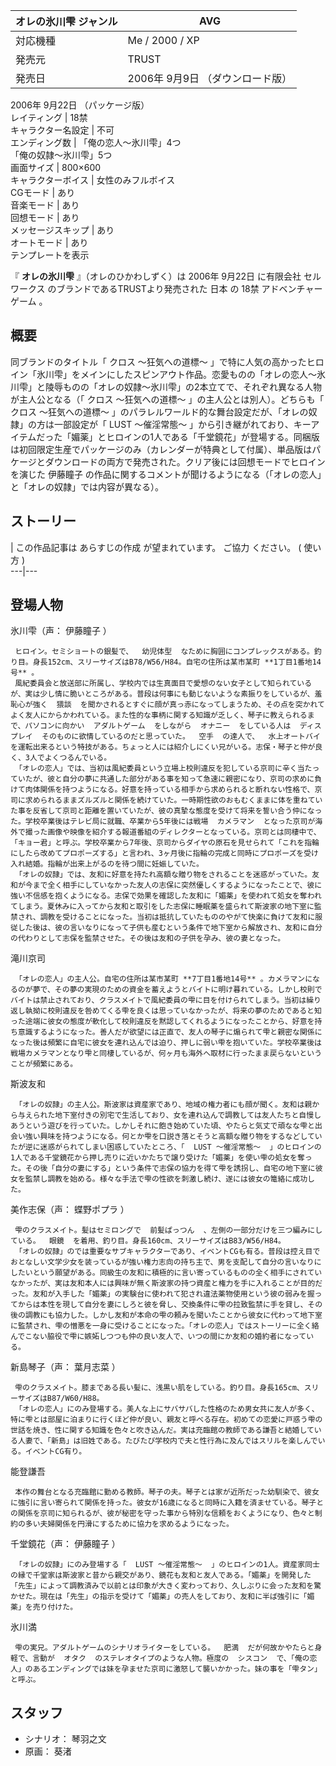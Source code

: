オレの氷川雫  ジャンル  |  AVG   
---|---  
対応機種  |  Me  /  2000  /  XP   
発売元  |  TRUST   
発売日  |  2006年  9月9日  （ダウンロード版）   
2006年  9月22日  （パッケージ版）  
レイティング  |  18禁   
キャラクター名設定  |  不可   
エンディング数  |  「俺の恋人〜氷川雫」4つ   
「俺の奴隷〜氷川雫」5つ  
画面サイズ  |  800×600   
キャラクターボイス  |  女性のみフルボイス   
CGモード  |  あり   
音楽モード  |  あり   
回想モード  |  あり   
メッセージスキップ  |  あり   
オートモード  |  あり   
テンプレートを表示  
  
『 **オレの氷川雫** 』（オレのひかわしずく）は  2006年  9月22日  に有限会社  セルワークス  のブランドであるTRUSTより発売された
日本  の  18禁  アドベンチャーゲーム  。

##  概要  

同ブランドのタイトル「  クロス 〜狂気への道標〜
」で特に人気の高かったヒロイン「氷川雫」をメインにしたスピンアウト作品。恋愛ものの「オレの恋人〜氷川雫」と陵辱ものの「オレの奴隷〜氷川雫」の2本立てで、それぞれ異なる人物が主人公となる（「
クロス 〜狂気への道標〜  」の主人公とは別人）。どちらも「  クロス 〜狂気への道標〜
」のパラレルワールド的な舞台設定だが、「オレの奴隷」の方は一部設定が「  LUST 〜催淫常態〜
」から引き継がれており、キーアイテムだった「媚薬」とヒロインの1人である「千堂鏡花」が登場する。同梱版は初回限定生産でパッケージのみ（カレンダーが特典として付属）、単品版はパケージとダウンロードの両方で発売された。クリア後には回想モードでヒロインを演じた
伊藤瞳子  の作品に関するコメントが聞けるようになる（「オレの恋人」と「オレの奴隷」では内容が異なる）。

##  ストーリー  

|  この作品記事は  あらすじの作成  が望まれています。  ご協力  ください。  (  使い方  )  
---|---  
  
##  登場人物  

氷川雫（声：  伊藤瞳子  ）

     ヒロイン。セミショートの銀髪で、  幼児体型  なために胸囲にコンプレックスがある。釣り目。身長152cm、スリーサイズはB78/W56/H84。自宅の住所は某市某町 **1丁目1番地14号** 。 
     風紀委員会と放送部に所属し、学校内では生真面目で愛想のない女子として知られているが、実は少し情に脆いところがある。普段は何事にも動じないような素振りをしているが、羞恥心が強く  猥談  を聞かされるとすぐに顔が真っ赤になってしまうため、その点を突かれてよく友人にからかわれている。また性的な事柄に関する知識が乏しく、琴子に教えられるまで、パソコンに向かい  アダルトゲーム  をしながら  オナニー  をしている人は  ディスプレイ  そのものに欲情しているのだと思っていた。  空手  の達人で、  水上オートバイ  を運転出来るという特技がある。ちょっと人には紹介しにくい兄がいる。志保・琴子と仲が良く、3人でよくつるんでいる。 
     「オレの恋人」では、当初は風紀委員という立場上校則違反を犯している京司に辛く当たっていたが、彼と自分の夢に共通した部分がある事を知って急速に親密になり、京司の求めに負けて肉体関係を持つようになる。好意を持っている相手から求められると断れない性格で、京司に求められるままズルズルと関係を続けていた。一時期性欲のおもむくままに体を重ねていた事を反省して京司と距離を置いていたが、彼の真摯な態度を受けて将来を誓い合う仲になった。学校卒業後はテレビ局に就職、卒業から5年後には戦場  カメラマン  となった京司が海外で撮った画像や映像を紹介する報道番組のディレクターとなっている。京司とは同棲中で、「キョー君」と呼ぶ。学校卒業から7年後、京司からダイヤの原石を見せられて「これを指輪にしたら改めてプロポーズする」と言われ、3ヶ月後に指輪の完成と同時にプロポーズを受け入れ結婚。指輪が出来上がるのを待つ間に妊娠していた。 
     「オレの奴隷」では、友和に好意を持たれ高額な贈り物をされることを迷惑がっていた。友和が今まで全く相手にしていなかった友人の志保に突然優しくするようになったことで、彼に強い不信感を抱くようになる。志保で効果を確認した友和に「媚薬」を使われて処女を奪われてしまう。夏休みに入ってから友和と取引をした志保に睡眠薬を盛られて斯波家の地下室に監禁され、調教を受けることになった。当初は抵抗していたもののやがて快楽に負けて友和に服従した後は、彼の言いなりになって子供も産むという条件で地下室から解放され、友和に自分の代わりとして志保を監禁させた。その後は友和の子供を孕み、彼の妻となった。 

滝川京司

     「オレの恋人」の主人公。自宅の住所は某市某町 **7丁目1番地14号** 。カメラマンになるのが夢で、その夢の実現のための資金を蓄えようとバイトに明け暮れている。しかし校則でバイトは禁止されており、クラスメイトで風紀委員の雫に目を付けられてしまう。当初は繰り返し執拗に校則違反を咎めてくる雫を良くは思っていなかったが、将来の夢のためであると知った途端に彼女の態度が軟化して校則違反を黙認してくれるようになったことから、好意を持ち意識するようになった。善人だが欲望には正直で、友人の琴子に煽られて雫と親密な関係になった後は頻繁に自宅に彼女を連れ込んでは迫り、押しに弱い雫を抱いていた。学校卒業後は戦場カメラマンとなり雫と同棲しているが、何ヶ月も海外へ取材に行ったまま戻らないということが頻繁にある。 

斯波友和

     「オレの奴隷」の主人公。斯波家は資産家であり、地域の権力者にも顔が聞く。友和は親から与えられた地下室付きの別宅で生活しており、女を連れ込んで調教しては友人たちと自慢しあうという遊びを行っていた。しかしそれに飽き始めていた頃、やたらと気丈で頑なな雫と出会い強い興味を持つようになる。何とか雫を口説き落とそうと高額な贈り物をするなどしていたが逆に迷惑がられてしまい困惑していたところ、「  LUST 〜催淫常態〜  」のヒロインの1人である千堂鏡花から押し売りに近いかたちで譲り受けた「媚薬」を使い雫の処女を奪った。その後「自分の妻にする」という条件で志保の協力を得て雫を誘拐し、自宅の地下室に彼女を監禁し調教を始める。様々な手法で雫の性欲を刺激し続け、遂には彼女の篭絡に成功した。 

美作志保（声：  蝶野ポプラ  ）

     雫のクラスメイト。髪はセミロングで  前髪ぱっつん  、左側の一部分だけを三つ編みにしている。  眼鏡  を着用、釣り目。身長160cm、スリーサイズはB83/W56/H84。 
     「オレの奴隷」のでは重要なサブキャラクターであり、イベントCGも有る。普段は控え目でおとなしい文学少女を装っているが強い権力志向の持ち主で、男を支配して自分の言いなりにしたいという願望がある。同級生の友和に積極的に言い寄っているものの全く相手にされていなかったが、実は友和本人には興味が無く斯波家の持つ資産と権力を手に入れることが目的だった。友和が入手した「媚薬」の実験台に使われて犯され違法薬物使用という彼の弱みを握ってからは本性を現して自分を妻にしろと彼を脅し、交換条件に雫の拉致監禁に手を貸し、その後の調教にも協力した。しかし友和が本命の雫の頼みを聞いたことから彼女に代わって地下室に監禁され、雫の憎悪を一身に受けることになった。「オレの恋人」ではストーリーに全く絡んでこない脇役で雫に嫉妬しつつも仲の良い友人で、いつの間にか友和の婚約者になっている。 

新島琴子（声：  葉月志菜  ）

     雫のクラスメイト。膝まである長い髪に、浅黒い肌をしている。釣り目。身長165cm、スリーサイズはB87/W60/H88。 
     「オレの恋人」にのみ登場する。美人な上にサバサバした性格のため男女共に友人が多く、特に雫とは部屋に泊まりに行くほど仲が良い、親友と呼べる存在。初めての恋愛に戸惑う雫の世話を焼き、性に関する知識を色々と吹き込んだ。実は充臨館の教師である謙吾と結婚している人妻で、「新島」は旧姓である。たびたび学校内で夫と性行為に及んではスリルを楽しんでいる。イベントCG有り。 

能登謙吾

     本作の舞台となる充臨館に勤める教師。琴子の夫。琴子とは家が近所だった幼馴染で、彼女に強引に言い寄られて関係を持った。彼女が16歳になると同時に入籍を済ませている。琴子との関係を京司に知られるが、彼が秘密を守った事から特別な信頼をおくようになり、色々と制約の多い夫婦関係を円滑にするために協力を求めるようになった。 

千堂鏡花（声：  伊藤瞳子  ）

     「オレの奴隷」にのみ登場する「  LUST 〜催淫常態〜  」のヒロインの1人。資産家同士の縁で千堂家は斯波家と昔から親交があり、鏡花も友和と友人である。「媚薬」を開発した「先生」によって調教済みで以前とは印象が大きく変わっており、久しぶりに会った友和を驚かせた。現在は「先生」の指示を受けて「媚薬」の売人をしており、友和に半ば強引に「媚薬」を売り付けた。 

氷川満

     雫の実兄。アダルトゲームのシナリオライターをしている。  肥満  だが何故かやたらと身軽で、言動が  オタク  のステレオタイプのような人物。極度の  シスコン  で、「俺の恋人」のあるエンディングでは妹を孕ませた京司に激怒して襲いかかった。妹の事を「雫タン」と呼ぶ。 

##  スタッフ  

  * シナリオ：  琴羽之文 
  * 原画：  葵渚 

